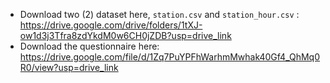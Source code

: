 - Download two (2) dataset here, `station.csv` and `station_hour.csv`  : https://drive.google.com/drive/folders/1tXJ-ow1d3j3Tfra8zdYkdM0w6CH0jZDB?usp=drive_link
- Download the questionnaire here: https://drive.google.com/file/d/1Zq7PuYPFhWarhmMwhak40Gf4_QhMq0R0/view?usp=drive_link